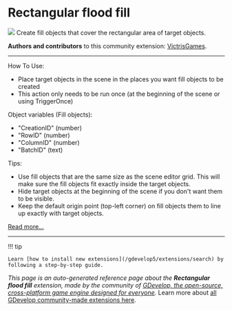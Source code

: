 # Rectangular flood fill

<img src="https://resources.gdevelop-app.com/assets/Icons/Glyphster Pack/Master/SVG/Graphic Design/Graphic Design_grid.svg" class="extension-icon"></img>
Create fill objects that cover the rectangular area of target objects.

**Authors and contributors** to this community extension: [VictrisGames](https://gd.games/VictrisGames).

---

How To Use:

- Place target objects in the scene in the places you want fill objects to be created
- This action only needs to be run once (at the beginning of the scene or using TriggerOnce)

Object variables (Fill objects): 

- "CreationID" (number)
- "RowID" (number)
- "ColumnID" (number)
- "BatchID" (text)

Tips:

- Use fill objects that are the same size as the scene editor grid.  This will make sure the fill objects fit exactly inside the target objects.
- Hide target objects at the beginning of the scene if you don't want them to be visible.
- Keep the default origin point (top-left corner) on fill objects them to line up exactly with target objects.

[Read more...](https://victrisgames.itch.io/rectangular-flood-fill)

---

!!! tip

    Learn [how to install new extensions](/gdevelop5/extensions/search) by following a step-by-step guide.

*This page is an auto-generated reference page about the **Rectangular flood fill** extension, made by the community of [GDevelop, the open-source, cross-platform game engine designed for everyone](https://gdevelop.io/).* Learn more about [all GDevelop community-made extensions here](/gdevelop5/extensions).